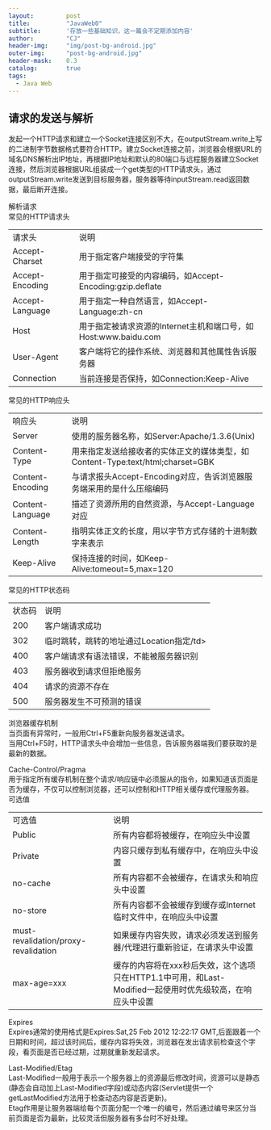 ```yaml
---
layout: 		post
title: 			"JavaWeb0"
subtitle: 		'存放一些基础知识，这一篇会不定期添加内容'
author: 		"CJ"
header-img: 	"img/post-bg-android.jpg"
outer-img:		"post-bg-android.jpg"
header-mask: 	0.3
catalog: 		true
tags:
  - Java Web
---
```

## 请求的发送与解析  
发起一个HTTP请求和建立一个Socket连接区别不大，在outputStream.write上写的二进制字节数据格式要符合HTTP。建立Socket连接之前，浏览器会根据URL的域名DNS解析出IP地址，再根据IP地址和默认的80端口与远程服务器建立Socket连接，然后浏览器根据URL组装成一个get类型的HTTP请求头，通过outputStream.write发送到目标服务器，服务器等待inputStream.read返回数据，最后断开连接。

解析请求  
常见的HTTP请求头
<table>
	<tr>
		<td>请求头</td>
		<td>说明</td>
	</tr>
	<tr>
		<td>Accept-Charset</td>
		<td>用于指定客户端接受的字符集</td>
	</tr>
	<tr>
		<td>Accept-Encoding</td>
		<td>用于指定可接受的内容编码，如Accept-Encoding:gzip.deflate</td>
	</tr>
	<tr>
		<td>Accept-Language</td>
		<td>用于指定一种自然语言，如Accept-Language:zh-cn</td>
	</tr>	
	<tr>
		<td>Host</td>
		<td>用于指定被请求资源的Internet主机和端口号，如Host:www.baidu.com</td>
	</tr>
	<tr>
		<td>User-Agent</td>
		<td>客户端将它的操作系统、浏览器和其他属性告诉服务器</td>
	</tr>	
	<tr>
		<td>Connection</td>
		<td>当前连接是否保持，如Connection:Keep-Alive</td>
	</tr>
</table>

常见的HTTP响应头
<table>
	<tr>
		<td>响应头</td>
		<td>说明</td>
	</tr>
	<tr>
		<td>Server</td>
		<td>使用的服务器名称，如Server:Apache/1.3.6(Unix)</td>
	</tr>
	<tr>
		<td>Content-Type</td>
		<td>用来指定发送给接收者的实体正文的媒体类型，如Content-Type:text/html;charset=GBK</td>
	</tr>
	<tr>
		<td>Content-Encoding</td>
		<td>与请求报头Accept-Encoding对应，告诉浏览器服务端采用的是什么压缩编码</td>
	</tr>	
	<tr>
		<td>Content-Language</td>
		<td>描述了资源所用的自然资源，与Accept-Language对应</td>
	</tr>
	<tr>
		<td>Content-Length</td>
		<td>指明实体正文的长度，用以字节方式存储的十进制数字来表示</td>
	</tr>	
	<tr>
		<td>Keep-Alive</td>
		<td>保持连接的时间，如Keep-Alive:tomeout=5,max=120</td>
	</tr>
</table>

常见的HTTP状态码
<table>
	<tr>
		<td>状态码</td>
		<td>说明</td>
	</tr>
	<tr>
		<td>200</td>
		<td>客户端请求成功</td>
	</tr>
	<tr>
		<td>302</td>
		<td>临时跳转，跳转的地址通过Location指定/td>
	</tr>
	<tr>
		<td>400</td>
		<td>客户端请求有语法错误，不能被服务器识别</td>
	</tr>	
	<tr>
		<td>403</td>
		<td>服务器收到请求但拒绝服务</td>
	</tr>
	<tr>
		<td>404</td>
		<td>请求的资源不存在</td>
	</tr>	
	<tr>
		<td>500</td>
		<td>服务器发生不可预测的错误</td>
	</tr>
</table>

浏览器缓存机制  
当页面有异常时，一般用Ctrl+F5重新向服务器发送请求。    
当用Ctrl+F5时，HTTP请求头中会增加一些信息，告诉服务器端我们要获取的是最新的数据。  

Cache-Control/Pragma  
用于指定所有缓存机制在整个请求/响应链中必须服从的指令，如果知道该页面是否为缓存，不仅可以控制浏览器，还可以控制和HTTP相关缓存或代理服务器。  
可选值
<table>
	<tr>
		<td>可选值</td>
		<td>说明</td>
	</tr>
	<tr>
		<td>Public</td>
		<td>所有内容都将被缓存，在响应头中设置</td>
	</tr>
	<tr>
		<td>Private</td>
		<td>内容只缓存到私有缓存中，在响应头中设置</td>
	</tr>
	<tr>
		<td>no-cache</td>
		<td>所有内容都不会被缓存，在请求头和响应头中设置</td>
	</tr>	
	<tr>
		<td>no-store</td>
		<td>所有内容都不会被缓存到缓存或Internet临时文件中，在响应头中设置</td>
	</tr>
	<tr>
		<td>must-revalidation/proxy-revalidation</td>
		<td>如果缓存内容失败，请求必须发送到服务器/代理进行重新验证，在请求头中设置</td>
	</tr>	
	<tr>
		<td>max-age=xxx</td>
		<td>缓存的内容将在xxx秒后失效，这个选项只在HTTP1.1中可用，和Last-Modified一起使用时优先级较高，在响应头中设置</td>
	</tr>
</table>

Expires  
Expires通常的使用格式是Expires:Sat,25 Feb 2012 12:22:17 GMT,后面跟着一个日期和时间，超过该时间后，缓存内容将失效，浏览器在发出请求前检查这个字段，看页面是否已经过期，过期就重新发起请求。

Last-Modified/Etag  
Last-Modified一般用于表示一个服务器上的资源最后修改时间，资源可以是静态(静态会自动加上Last-Modified字段)或动态内容(Servlet提供一个getLastModified方法用于检查动态内容是否更新)。  
Etag作用是让服务器端给每个页面分配一个唯一的编号，然后通过编号来区分当前页面是否为最新，比较灵活但服务器有多台时不好处理。
